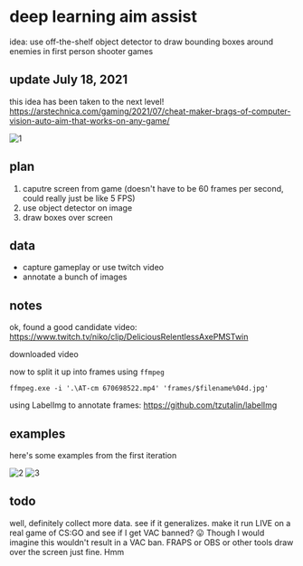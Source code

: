 # deep learning aim assist
idea: use off-the-shelf object detector to draw bounding boxes around enemies in first person shooter games

## update July 18, 2021
this idea has been taken to the next level!
https://arstechnica.com/gaming/2021/07/cheat-maker-brags-of-computer-vision-auto-aim-that-works-on-any-game/

![1](rendered/fps-1.gif)

## plan
1. caputre screen from game (doesn't have to be 60 frames per second, could really just be like 5 FPS)
2. use object detector on image
3. draw boxes over screen

## data
- capture gameplay or use twitch video
- annotate a bunch of images

## notes
ok, found a good candidate video: https://www.twitch.tv/niko/clip/DeliciousRelentlessAxePMSTwin

downloaded video

now to split it up into frames using `ffmpeg`

`ffmpeg.exe -i '.\AT-cm 670698522.mp4' 'frames/$filename%04d.jpg'`

using LabelImg to annotate frames: https://github.com/tzutalin/labelImg

## examples
here's some examples from the first iteration

![2](rendered/fps-2.gif)
![3](rendered/fps-3.gif)

## todo
well, definitely collect more data. see if it generalizes. make it run LIVE on a real game of CS:GO and see if I get VAC banned? 😛 Though I would imagine this wouldn't result in a VAC ban. FRAPS or OBS or other tools draw over the screen just fine. Hmm
